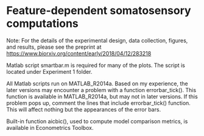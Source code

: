# Feature-dependent somatosensory computations

Note: For the details of the experimental design, data collection, figures, and results, please see the preprint at https://www.biorxiv.org/content/early/2018/04/12/283218

Matlab script smartbar.m is required for many of the plots. The script is located under Experiment 1 folder.

All Matlab scripts run on MATLAB_R2014a. Based on my experience, the later versions may encounter a problem with a function errorbar_tick(). This function is available in MATLAB_R2014a, but may not in later versions. If this problem pops up, comment the lines that include errorbar_tick() function. This will affect nothing but the appearances of the error bars.

Built-in function aicbic(), used to compute model comparison metrics, is available in Econometrics Toolbox.
